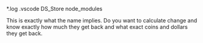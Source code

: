 *.log
.vscode
DS_Store
node_modules

This is exactly what the name implies. Do you want to calculate change and know exactly how much they get back and what exact coins and dollars they get back.